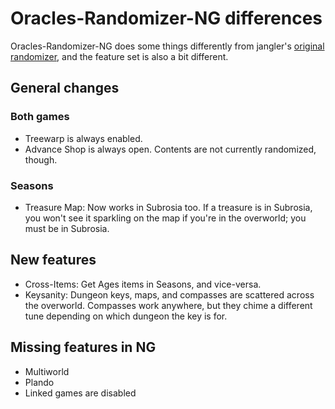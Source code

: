 # Oracles-Randomizer-NG differences

Oracles-Randomizer-NG does some things differently from jangler's [original
randomizer](https://github.com/jangler/oracles-randomizer), and the feature set
is also a bit different.

## General changes

### Both games

- Treewarp is always enabled.
- Advance Shop is always open. Contents are not currently randomized, though.

### Seasons

- Treasure Map: Now works in Subrosia too. If a treasure is in Subrosia, you
  won't see it sparkling on the map if you're in the overworld; you must be in
  Subrosia.

## New features

- Cross-Items: Get Ages items in Seasons, and vice-versa.
- Keysanity: Dungeon keys, maps, and compasses are scattered across the
  overworld. Compasses work anywhere, but they chime a different tune depending
  on which dungeon the key is for.

## Missing features in NG

- Multiworld
- Plando
- Linked games are disabled
